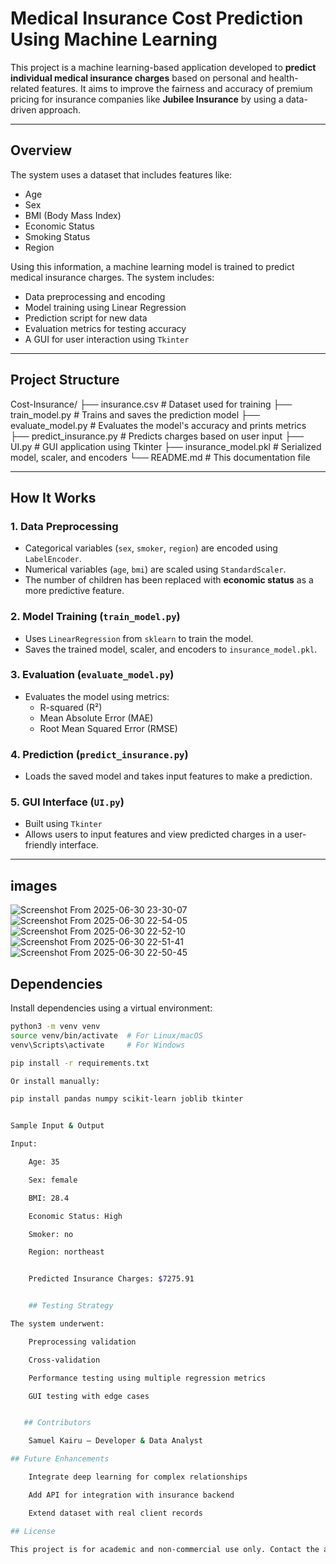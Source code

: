 #  Medical Insurance Cost Prediction Using Machine Learning

This project is a machine learning-based application developed to **predict individual medical insurance charges** based on personal and health-related features. It aims to improve the fairness and accuracy of premium pricing for insurance companies like **Jubilee Insurance** by using a data-driven approach.

---

##  Overview

The system uses a dataset that includes features like:
- Age
- Sex
- BMI (Body Mass Index)
- Economic Status
- Smoking Status
- Region

Using this information, a machine learning model is trained to predict medical insurance charges. The system includes:
- Data preprocessing and encoding
- Model training using Linear Regression
- Prediction script for new data
- Evaluation metrics for testing accuracy
- A GUI for user interaction using `Tkinter`

---

##  Project Structure

Cost-Insurance/
├── insurance.csv # Dataset used for training
├── train_model.py # Trains and saves the prediction model
├── evaluate_model.py # Evaluates the model's accuracy and prints metrics
├── predict_insurance.py # Predicts charges based on user input
├── UI.py # GUI application using Tkinter
├── insurance_model.pkl # Serialized model, scaler, and encoders
└── README.md # This documentation file


---

##  How It Works

### 1. Data Preprocessing
- Categorical variables (`sex`, `smoker`, `region`) are encoded using `LabelEncoder`.
- Numerical variables (`age`, `bmi`) are scaled using `StandardScaler`.
- The number of children has been replaced with **economic status** as a more predictive feature.

### 2. Model Training (`train_model.py`)
- Uses `LinearRegression` from `sklearn` to train the model.
- Saves the trained model, scaler, and encoders to `insurance_model.pkl`.

### 3. Evaluation (`evaluate_model.py`)
- Evaluates the model using metrics:
  - R-squared (R²)
  - Mean Absolute Error (MAE)
  - Root Mean Squared Error (RMSE)

### 4. Prediction (`predict_insurance.py`)
- Loads the saved model and takes input features to make a prediction.

### 5. GUI Interface (`UI.py`)
- Built using `Tkinter`
- Allows users to input features and view predicted charges in a user-friendly interface.

---
## images

![Screenshot From 2025-06-30 23-30-07](https://github.com/user-attachments/assets/4673e18c-dede-45d2-aa55-3a20720b4d71)
![Screenshot From 2025-06-30 22-54-05](https://github.com/user-attachments/assets/077a50a1-e811-49a1-8486-30c1e4f9014d)
![Screenshot From 2025-06-30 22-52-10](https://github.com/user-attachments/assets/3d459824-7c35-45c1-a2a1-2d53cc7e8cdc)
![Screenshot From 2025-06-30 22-51-41](https://github.com/user-attachments/assets/5d189a63-2d1c-4df2-8843-ee6880691046)
![Screenshot From 2025-06-30 22-50-45](https://github.com/user-attachments/assets/59461b9c-9310-4c02-a860-3b46a2ac7729)


## Dependencies

Install dependencies using a virtual environment:

```bash
python3 -m venv venv
source venv/bin/activate  # For Linux/macOS
venv\Scripts\activate     # For Windows

pip install -r requirements.txt

Or install manually:

pip install pandas numpy scikit-learn joblib tkinter


Sample Input & Output

Input:

    Age: 35

    Sex: female

    BMI: 28.4

    Economic Status: High

    Smoker: no

    Region: northeast


    Predicted Insurance Charges: $7275.91


    ## Testing Strategy

The system underwent:

    Preprocessing validation

    Cross-validation

    Performance testing using multiple regression metrics

    GUI testing with edge cases


   ## Contributors

    Samuel Kairu – Developer & Data Analyst

## Future Enhancements

    Integrate deep learning for complex relationships

    Add API for integration with insurance backend

    Extend dataset with real client records

## License

This project is for academic and non-commercial use only. Contact the author for permissions.





